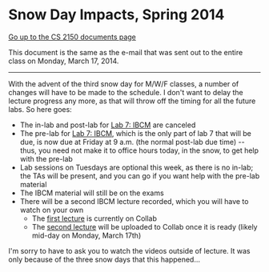 Snow Day Impacts, Spring 2014
=============================

[Go up to the CS 2150 documents page](index.html)

This document is the same as the e-mail that was sent out to the entire class on Monday, March 17, 2014.

----

With the advent of the third snow day for M/W/F classes, a number of changes will have to be made to the schedule.  I don't want to delay the lecture progress any more, as that will throw off the timing for all the future labs.  So here goes:

- The in-lab and post-lab for [Lab 7: IBCM](../labs/lab07/index.html) are canceled
- The pre-lab for [Lab 7: IBCM](../labs/lab07/index.html), which is the only part of lab 7 that will be due, is now due at Friday at 9 a.m. (the normal post-lab due time) -- thus, you need not make it to office hours today, in the snow, to get help with the pre-lab
- Lab sessions on Tuesdays are optional this week, as there is no in-lab; the TAs will be present, and you can go if you want help with the pre-lab material
- The IBCM material will still be on the exams
- There will be a second IBCM lecture recorded, which you will have to watch on your own
  - The [first lecture](https://collab.itc.virginia.edu/access/content/group/7d8b39e0-ac9d-48c1-ab42-c3ca20dfb23c/lectures/08-ibcm-1/08-ibcm-1.htm) is currently on Collab
  - The [second lecture](https://collab.itc.virginia.edu/access/content/group/7d8b39e0-ac9d-48c1-ab42-c3ca20dfb23c/lectures/08-ibcm-2/08-ibcm-2.htm) will be uploaded to Collab once it is ready (likely mid-day on Monday, March 17th)

I'm sorry to have to ask you to watch the videos outside of lecture.  It was only because of the three snow days that this happened...

